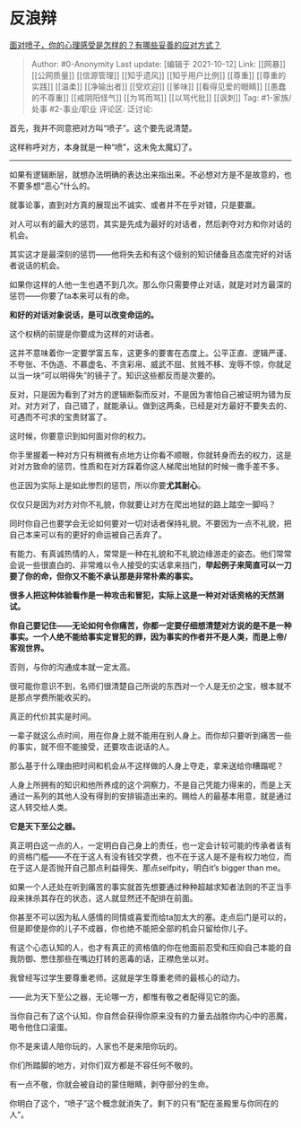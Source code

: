 # 反浪辩
[面对喷子，你的心理感受是怎样的？有哪些妥善的应对方式？](https://www.zhihu.com/question/27507216/answer/1007913097)

> Author: #0-Anonymity
> Last update: [编辑于 2021-10-12]
> Link: [[网暴]] [[公网质量]] [[信源管理]] [[知乎遗风]] [[知乎用户比例]] [[尊重]] [[尊重的实践]] [[温柔]] [[净输出者]] [[受欢迎]] [[爹味]] [[看得见爱的眼睛]] [[愚蠢的不尊重]] [[戒阴阳怪气]] [[为骂而骂]] [[以骂代批]] [[讽刺]]
> Tag: #1-家族/处事 #2-事业/职业
> 评论区:
> 泛讨论:

首先，我并不同意把对方叫“喷子”。这个要先说清楚。

这样称呼对方，本身就是一种“喷”，这未免太魔幻了。

---

如果有逻辑断层，就想办法明确的表达出来指出来。不必想对方是不是故意的，也不要多想“恶心”什么的。

就事论事，直到对方真的展现出不诚实、或者并不在乎对错，只是要赢。

对人可以有的最大的惩罚，其实是先成为最好的对话者，然后剥夺对方和你对话的机会。

其实这才是最深刻的惩罚——他将失去和有这个级别的知识储备且态度完好的对话者说话的机会。

如果你这样的人他一生也遇不到几次。那么你只需要停止对话，就是对对方最深的惩罚——你要了ta本来可以有的命。

**和好的对话对象说话，是可以改变命运的。**

这个权柄的前提是你要成为这样的对话者。

这并不意味着你一定要学富五车，这更多的要害在态度上。公平正直、逻辑严谨、不夸张、不伪造、不慕虚名、不贪彩帛、威武不屈、贫贱不移、宠辱不惊，你就足以当一块“可以明得失”的镜子了。知识这些都反而是次要的。

反对，只是因为看到了对方的逻辑断裂而反对，不是因为害怕自己被证明为错为反对。对方对了，自己错了，就能承认。做到这两条，已经是对方最好不要失去的、可遇而不可求的宝贵财富了。

这时候，你要意识到如何面对你的权力。

你手里握着一种对方只有稍微有点地方让你看不顺眼，你就转身而去的权力，这是对对方致命的惩罚，性质和在对方踩着你这人梯爬出地狱的时候一撒手差不多。

也正因为实际上是如此惨烈的惩罚，所以你要**尤其耐心**。

仅仅只是因为对方对你不礼貌，你就要让对方在爬出地狱的路上踏空一脚吗？

同时你自己也要学会无论如何要对一切对话者保持礼貌。不要因为一点不礼貌，把自己本来可以有的更好的命运被自己丢弃了。

有能力、有真诚热情的人，常常是一种在礼貌和不礼貌边缘游走的姿态。他们常常会说一些很直白的、非常难以令人接受的实话拿来挡门，**举起例子来简直可以一刀要了你的命，但你又不能不承认那是非常朴素的事实。**

**很多人把这种体验看作是一种攻击和冒犯，实际上这是一种对对话资格的天然测试。**

**你自己要记住——无论如何令你痛苦，你都一定要仔细想清楚对方说的是不是一种事实。一个人绝不能给事实定冒犯的罪，因为事实的作者并不是人类，而是上帝/客观世界。**

否则，与你的沟通成本就一定太高。

很可能你意识不到，名师们很清楚自己所说的东西对一个人是无价之宝，根本就不是那点学费所能收买的。

真正的代价其实是时间。

一辈子就这么点时间，用在你身上就不能用在别人身上。而你却只要听到痛苦一些的事实，就不但不能接受，还要攻击说话的人。

那么基于什么理由把时间和机会从不这样做的人身上夺走，拿来送给你糟蹋呢？

人身上所拥有的知识和他所养成的这个洞察力，不是自己凭能力得来的，而是上天通过一系列的其他人没有得到的安排锻造出来的。赐给人的最基本用意，就是通过这人转交给人类。

**它是天下至公之器。**

真正明白这一点的人，一定明白自己身上的责任，也一定会计较可能的传承者该有的资格门槛——不在于这人有没有钱交学费，也不在于这人是不是有权力地位，而在于这人是否抛开自己那点利益得失、那点selfpity，明白it’s bigger than me。

如果一个人还处在听到痛苦的事实就首先想要通过种种超越求知者法则的不正当手段来抹杀其存在的状态，这人就显然还不配排在前面。

你甚至不可以因为私人感情的同情或喜爱而给ta加太大的塞。走点后门是可以的，但是即使是你的儿子不成器，你也绝不能把全部的机会只留给你儿子。

有这个心态认知的人，也才有真正的资格值的你在他面前忍受和压抑自己本能的自我防御、憋住那些在嘴边打转的恶毒的话，正襟危坐以对。

我曾经写过学生要尊重老师。这就是学生尊重老师的最核心的动力。

——此为天下至公之器，无论哪一方，都惟有敬之者配得见它的面。

当你自己有了这个认知，你自然会获得你原来没有的力量去战胜你内心中的恶魔，喝令他住口滚蛋。

你不是来请人陪你玩的，人家也不是来陪你玩的。

你们所踏脚的地方，对你们双方都是不容任何不敬的。

有一点不敬，你就会被自动的蒙住眼睛，剥夺部分的生命。

你明白了这个，“喷子”这个概念就消失了。剩下的只有“配在圣殿里与你同在的人”。
